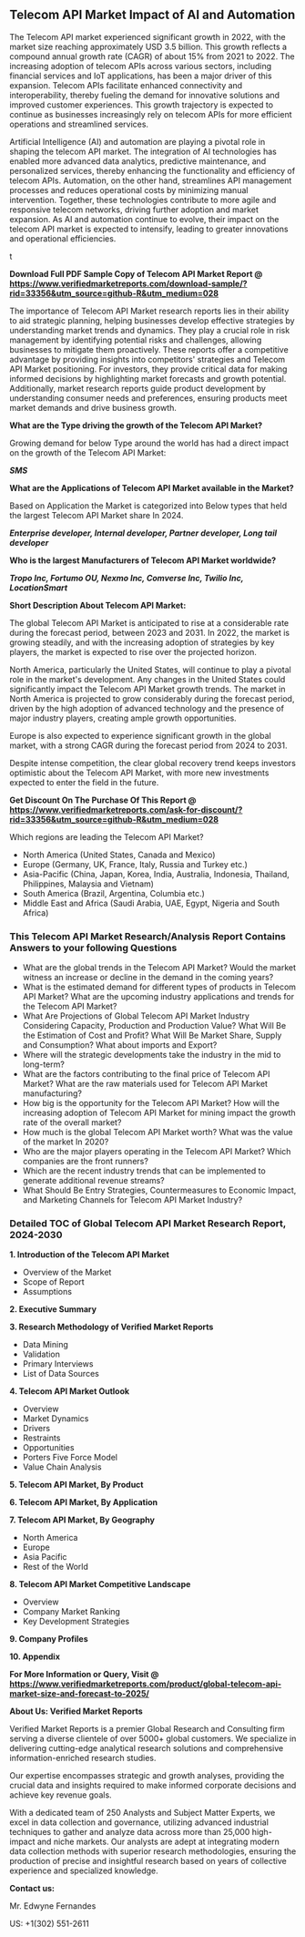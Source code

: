 <h2>Telecom API Market Impact of AI and Automation</h2><p>The Telecom API market experienced significant growth in 2022, with the market size reaching approximately USD 3.5 billion. This growth reflects a compound annual growth rate (CAGR) of about 15% from 2021 to 2022. The increasing adoption of telecom APIs across various sectors, including financial services and IoT applications, has been a major driver of this expansion. Telecom APIs facilitate enhanced connectivity and interoperability, thereby fueling the demand for innovative solutions and improved customer experiences. This growth trajectory is expected to continue as businesses increasingly rely on telecom APIs for more efficient operations and streamlined services.</p><p>Artificial Intelligence (AI) and automation are playing a pivotal role in shaping the telecom API market. The integration of AI technologies has enabled more advanced data analytics, predictive maintenance, and personalized services, thereby enhancing the functionality and efficiency of telecom APIs. Automation, on the other hand, streamlines API management processes and reduces operational costs by minimizing manual intervention. Together, these technologies contribute to more agile and responsive telecom networks, driving further adoption and market expansion. As AI and automation continue to evolve, their impact on the telecom API market is expected to intensify, leading to greater innovations and operational efficiencies.</p>t</p><p id="" class=""><strong>Download Full PDF Sample Copy of Telecom API Market Report @ <a href="https://www.verifiedmarketreports.com/download-sample/?rid=33356&utm_source=github-R&utm_medium=028" target="_blank">https://www.verifiedmarketreports.com/download-sample/?rid=33356&utm_source=github-R&utm_medium=028</a></strong></p><p>The importance of&nbsp;Telecom API Market research reports lies in their ability to aid strategic planning, helping businesses develop effective strategies by understanding market trends and dynamics. They play a crucial role in risk management by identifying potential risks and challenges, allowing businesses to mitigate them proactively. These reports offer a competitive advantage by providing insights into competitors' strategies and Telecom API Market positioning. For investors, they provide critical data for making informed decisions by highlighting market forecasts and growth potential. Additionally, market research reports guide product development by understanding consumer needs and preferences, ensuring products meet market demands and drive business growth.</p><p><strong>What are the&nbsp;Type driving the growth of the Telecom API Market?</strong></p><p id="" class="">Growing demand for below Type around the world has had a direct impact on the growth of the Telecom API Market:</p><em><strong>SMS</strong></em></p><strong>What are the&nbsp;Applications&nbsp;of Telecom API Market available in the Market?</strong></p><p id="" class="">Based on Application the Market is categorized into Below types that held the largest Telecom API Market share In 2024.</p><em><strong>Enterprise developer, Internal developer, Partner developer, Long tail developer</strong></em></p><strong>Who is the largest Manufacturers of Telecom API Market worldwide?</strong></p><p><em><strong>Tropo Inc, Fortumo OU, Nexmo Inc, Comverse Inc, Twilio Inc, LocationSmart</strong></em></p><p id="" class=""><strong>Short Description About Telecom API Market:</strong></p><p>The global Telecom API Market is anticipated to rise at a considerable rate during the forecast period, between 2023 and 2031. In 2022, the market is growing steadily, and with the increasing adoption of strategies by key players, the market is expected to rise over the projected horizon.</p><p>North America, particularly the United States, will continue to play a pivotal role in the market's development. Any changes in the United States could significantly impact the Telecom API Market growth trends. The market in North America is projected to grow considerably during the forecast period, driven by the high adoption of advanced technology and the presence of major industry players, creating ample growth opportunities.</p><p>Europe is also expected to experience significant growth in the global market, with a strong CAGR during the forecast period from 2024 to 2031.</p><p>Despite intense competition, the clear global recovery trend keeps investors optimistic about the Telecom API Market, with more new investments expected to enter the field in the future.</p><p id="" class=""><strong>Get Discount On The Purchase Of This Report @ <a href="https://www.verifiedmarketreports.com/ask-for-discount/?rid=33356&utm_source=github-R&utm_medium=028" target="_blank">https://www.verifiedmarketreports.com/ask-for-discount/?rid=33356&utm_source=github-R&utm_medium=028</a></strong></p>Which regions are leading the Telecom API Market?</p><ul><li>North America (United States, Canada and Mexico)</li><li>Europe (Germany, UK, France, Italy, Russia and Turkey etc.)</li><li>Asia-Pacific (China, Japan, Korea, India, Australia, Indonesia, Thailand, Philippines, Malaysia and Vietnam)</li><li>South America (Brazil, Argentina, Columbia etc.)</li><li>Middle East and Africa (Saudi Arabia, UAE, Egypt, Nigeria and South Africa)</li></ul><h3 id="" class="">This Telecom API Market Research/Analysis Report Contains Answers to your following Questions</h3><ul><li>What are the global trends in the Telecom API Market? Would the market witness an increase or decline in the demand in the coming years?</li><li>What is the estimated demand for different types of products in Telecom API Market? What are the upcoming industry applications and trends for the Telecom API Market?</li><li>What Are Projections of Global Telecom API Market Industry Considering Capacity, Production and Production Value? What Will Be the Estimation of Cost and Profit? What Will Be Market Share, Supply and Consumption? What about imports and Export?</li><li>Where will the strategic developments take the industry in the mid to long-term?</li><li>What are the factors contributing to the final price of Telecom API Market? What are the raw materials used for Telecom API Market manufacturing?</li><li>How big is the opportunity for the Telecom API Market? How will the increasing adoption of Telecom API Market for mining impact the growth rate of the overall market?</li><li>How much is the global Telecom API Market worth? What was the value of the market In 2020?</li><li>Who are the major players operating in the Telecom API Market? Which companies are the front runners?</li><li>Which are the recent industry trends that can be implemented to generate additional revenue streams?</li><li>What Should Be Entry Strategies, Countermeasures to Economic Impact, and Marketing Channels for Telecom API Market Industry?</li></ul><h3 id="" class="">Detailed TOC of Global Telecom API Market Research Report, 2024-2030</h3><p id="" class=""><strong>1. Introduction of the Telecom API Market</strong></p><ul><li>Overview of the Market</li><li>Scope of Report</li><li>Assumptions</li></ul><p id="" class=""><strong>2. Executive Summary</strong></p><p id="" class=""><strong>3. Research Methodology of Verified Market Reports</strong></p><ul><li>Data Mining</li><li>Validation</li><li>Primary Interviews</li><li>List of Data Sources</li></ul><p id="" class=""><strong>4. Telecom API Market Outlook</strong></p><ul><li>Overview</li><li>Market Dynamics</li><li>Drivers</li><li>Restraints</li><li>Opportunities</li><li>Porters Five Force Model</li><li>Value Chain Analysis</li></ul><p id="" class=""><strong>5. Telecom API Market, By Product</strong></p><p id="" class=""><strong>6. Telecom API Market, By Application</strong></p><p id="" class=""><strong>7. Telecom API Market, By Geography</strong></p><ul><li>North America</li><li>Europe</li><li>Asia Pacific</li><li>Rest of the World</li></ul><p id="" class=""><strong>8. Telecom API Market Competitive Landscape</strong></p><ul><li>Overview</li><li>Company Market Ranking</li><li>Key Development Strategies</li></ul><p id="" class=""><strong>9. Company Profiles</strong></p><p id="" class=""><strong>10. Appendix</strong></p><p id="" class=""><strong>For More Information or Query, Visit @ <a href="https://www.verifiedmarketreports.com/product/global-telecom-api-market-size-and-forecast-to-2025/" target="_blank">https://www.verifiedmarketreports.com/product/global-telecom-api-market-size-and-forecast-to-2025/</a></strong></p><p id="" class=""><strong>About Us: Verified Market Reports</strong></p><p id="" class="">Verified Market Reports is a premier Global Research and Consulting firm serving a diverse clientele of over 5000+ global customers. We specialize in delivering cutting-edge analytical research solutions and comprehensive information-enriched research studies.</p><p id="" class="">Our expertise encompasses strategic and growth analyses, providing the crucial data and insights required to make informed corporate decisions and achieve key revenue goals.</p><p id="" class="">With a dedicated team of 250 Analysts and Subject Matter Experts, we excel in data collection and governance, utilizing advanced industrial techniques to gather and analyze data across more than 25,000 high-impact and niche markets. Our analysts are adept at integrating modern data collection methods with superior research methodologies, ensuring the production of precise and insightful research based on years of collective experience and specialized knowledge.</p><p id="" class=""><strong>Contact us:</strong></p><p id="" class="">Mr. Edwyne Fernandes</p><p id="" class="">US: +1(302) 551-2611</p>